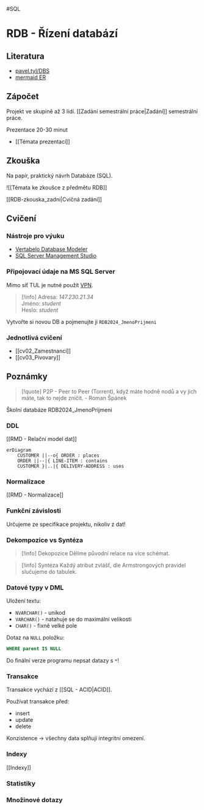#SQL
# RDB - Řízení databází

## Literatura
- [pavel.tyl/DBS](http://dom.mti.tul.cz/~pavel.tyl/DBS/DBS2019/Modelovani/aDbC.htm)
- [mermaid ER](https://mermaid.js.org/syntax/entityRelationshipDiagram.html)

## Zápočet
Projekt ve skupině až 3 lidí.
[[Zadání semestrální práce|Zadání]] semestrální práce.

Prezentace
20-30 minut
- [[Témata prezentací]]

## Zkouška
Na papír, praktický návrh Databáze (SQL).

![[Témata ke zkoušce z předmětu RDB]]

[[RDB-zkouska_zadni|Cvičná zadání]]
## Cvičení
### Nástroje pro výuku
- [Vertabelo Database Modeler](https://www.vertabelo.com/)
- [SQL Server Management Studio](https://docs.microsoft.com/en-us/sql/ssms/download-sql-server-management-studio-ssms?view=sql-server-ver15)

### Připojovací údaje na MS SQL Server

Mimo síť TUL je nutné použít [VPN](https://liane-new.tul.cz/index.php/VPN).

> [!info]
>Adresa: _147.230.21.34_  
>Jméno: _student_  
>Heslo: _student_

Vytvořte si novou DB a pojmenujte ji `RDB2024_JmenoPrijmeni`

### Jednotlivá cvičení
- [[cv02_Zamestnanci]]
- [[cv03_Pivovary]]

## Poznámky
> [!quote] P2P - Peer to Peer (Torrent), když máte hodně nodů a vy jich máte, tak to nejde zničit.
> \- Roman Špánek

Školní databáze
RDB2024_JmenoPrijmeni
### DDL
[[RMD - Relační model dat]]
```mermaid
erDiagram
    CUSTOMER ||--o{ ORDER : places
    ORDER ||--|{ LINE-ITEM : contains
    CUSTOMER }|..|{ DELIVERY-ADDRESS : uses
```

### Normalizace
[[RMD - Normalizace]]

### Funkční závislosti
Určujeme ze specifikace projektu, nikoliv z dat!

### Dekompozice vs Syntéza
> [!info] Dekopozice
Dělíme původní relace na více schémat.

> [!info] Syntéza
> Každý atribut zvlášť, dle Armstrongových pravidel  slučujeme do tabulek.

### Datové typy v DML

Uložení textu:
- `NVARCHAR()` - unikod
- `VARCHAR()` - natahuje se do maximální velikosti
- `CHAR()` - fixně velké pole

Dotaz na `NULL` položku:
```SQL
WHERE parent IS NULL
```

Do finální verze programu nepsat datazy s `*`!

### Transakce 
Transakce vychází z [[SQL - ACID|ACID]]. 

Používat transakce před:
- insert
- update
- delete

Konzistence -> všechny data splňují integritní omezení.

### Indexy
[[Indexy]]

### Statistiky

### Množinové dotazy